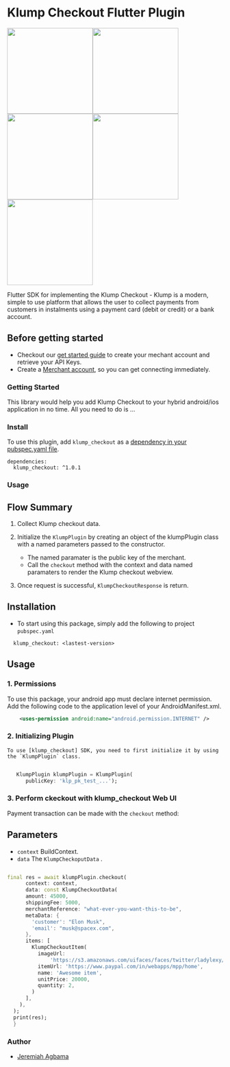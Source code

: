 # Klump Checkout Flutter Plugin

<img src="https://user-images.githubusercontent.com/34801232/180447659-e002e64c-a9f8-4a0e-819a-bfdb1773309e.png" width="200" height="200"><img src="https://user-images.githubusercontent.com/34801232/180447623-b03b6aaf-ce37-486b-ad6a-aecd4a7d7de9.png" width="200" height="200"><img src="https://user-images.githubusercontent.com/34801232/180447702-fd6f4083-546b-4304-961a-02edf03893e6.png" width="200" height="200"><img src="https://user-images.githubusercontent.com/34801232/180447738-43a6517b-3c06-4436-a5e3-e735a5c16b39.png" width="200" height="200"><img src="https://user-images.githubusercontent.com/34801232/180447750-88307cac-eff9-45e8-8e0a-4a34660ec11a.png" width="200" height="200">

Flutter SDK for implementing the Klump Checkout - Klump is a modern, simple to use platform that allows the user to collect payments from customers in instalments using a payment card (debit or credit) or a bank account.

## Before getting started
- Checkout our [get started guide](https://docs.useklump.com/docs/intro-to-klump) to create your mechant account and retrieve your API Keys.
- Create a [Merchant account](https://useklump.com/), so you can get connecting immediately. 

### Getting Started
This library would help you add Klump Checkout to your hybrid android/ios application in no time. All you need to do is ...

### Install
To use this plugin, add `klump_checkout` as a [dependency in your pubspec.yaml file](https://flutter.io/platform-plugins/).
```pub
dependencies:
  klump_checkout: ^1.0.1
```

### Usage

## Flow Summary

1. Collect Klump checkout data. 
	
2. Initialize the `KlumpPlugin` by creating an object of the klumpPlugin class with a named parameters passed to the constructor.
	- The named paramater is the public key of the merchant.
	- Call the `checkout` method with the context and data named paramaters  to render the Klump checkout webview.

3. Once request is successful,  `KlumpCheckoutResponse` is return.


## Installation
- To start using this package, simply add the following to project `pubspec.yaml`

```
  klump_checkout: <lastest-version>
```

## Usage

### 1. Permissions
To use this package, your android app must declare internet permission. Add the following code to the application level of your AndroidManifest.xml.

```xml
	<uses-permission android:name="android.permission.INTERNET" />
```

### 2. Initializing Plugin
	To use [klump_checkout] SDK, you need to first initialize it by using the `KlumpPlugin` class.
	
```dart

   KlumpPlugin klumpPlugin = KlumpPlugin(
      publicKey: 'klp_pk_test_...');

```

### 3. Perform ckeckout with klump_checkout Web UI
Payment transaction can be made with the `checkout` method: 
## Parameters
- `context` BuildContext.
- `data` The `KlumpCheckoputData` . 

	
```dart

final res = await klumpPlugin.checkout(
      context: context,
      data: const KlumpCheckoutData(
      amount: 45000,
      shippingFee: 5000,
      merchantReference: "what-ever-you-want-this-to-be",
      metaData: {
        'customer': "Elon Musk",
        'email': "musk@spacex.com",
      },
      items: [
        KlumpCheckoutItem(
          imageUrl:
              'https://s3.amazonaws.com/uifaces/faces/twitter/ladylexy/128.jpg',
          itemUrl: 'https://www.paypal.com/in/webapps/mpp/home',
          name: 'Awesome item',
          unitPrice: 20000,
          quantity: 2,
        )
      ],
    ),
  );
  print(res);
  }
```

### Author
- [Jeremiah Agbama](https://www.linkedin.com/in/jeremiah-agbama-168653161/)
